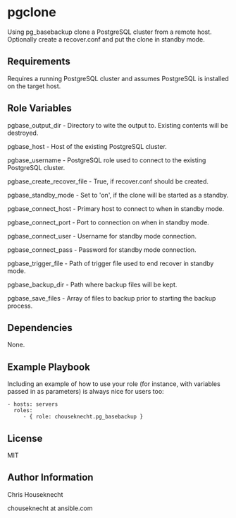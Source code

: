 pgclone
=======

Using pg_basebackup clone a PostgreSQL cluster from a remote host. Optionally create a recover.conf and 
put the clone in standby mode.


Requirements
------------

Requires a running PostgreSQL cluster and assumes PostgreSQL is installed on the target host.


Role Variables
--------------

pgbase_output_dir - Directory to wite the output to. Existing contents will be destroyed.

pgbase_host - Host of the existing PostgreSQL cluster.  

pgbase_username - PostgreSQL role used to connect to the existing PostgreSQL cluster.

pgbase_create_recover_file - True, if recover.conf should be created.

pgbase_standby_mode - Set to 'on', if the clone will be started as a standby.

pgbase_connect_host - Primary host to connect to when in standby mode.

pgbase_connect_port - Port to connection on when in standby mode.

pgbase_connect_user - Username for standby mode connection.

pgbase_connect_pass - Password for standby mode connection.

pgbase_trigger_file - Path of trigger file used to end recover in standby mode.

pgbase_backup_dir - Path where backup files will be kept. 

pgbase_save_files - Array of files to backup prior to starting the backup process. 


Dependencies
------------

None.


Example Playbook
----------------

Including an example of how to use your role (for instance, with variables passed in as parameters) is always nice for users too:

    - hosts: servers
      roles:
         - { role: chouseknecht.pg_basebackup }

License
-------

MIT

Author Information
------------------

Chris Houseknecht

chouseknecht at ansible.com

